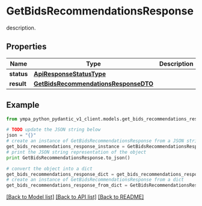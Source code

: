 # GetBidsRecommendationsResponse

description.

## Properties
Name | Type | Description | Notes
------------ | ------------- | ------------- | -------------
**status** | [**ApiResponseStatusType**](ApiResponseStatusType.md) |  | [optional] 
**result** | [**GetBidsRecommendationsResponseDTO**](GetBidsRecommendationsResponseDTO.md) |  | [optional] 

## Example

```python
from ympa_python_pydantic_v1_client.models.get_bids_recommendations_response import GetBidsRecommendationsResponse

# TODO update the JSON string below
json = "{}"
# create an instance of GetBidsRecommendationsResponse from a JSON string
get_bids_recommendations_response_instance = GetBidsRecommendationsResponse.from_json(json)
# print the JSON string representation of the object
print GetBidsRecommendationsResponse.to_json()

# convert the object into a dict
get_bids_recommendations_response_dict = get_bids_recommendations_response_instance.to_dict()
# create an instance of GetBidsRecommendationsResponse from a dict
get_bids_recommendations_response_from_dict = GetBidsRecommendationsResponse.from_dict(get_bids_recommendations_response_dict)
```
[[Back to Model list]](../README.md#documentation-for-models) [[Back to API list]](../README.md#documentation-for-api-endpoints) [[Back to README]](../README.md)


